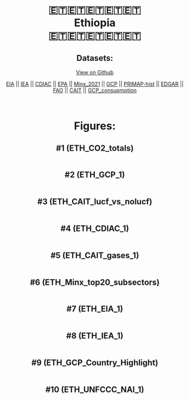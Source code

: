 
<center>
<h1 align="center">
🇪🇹🇪🇹🇪🇹🇪🇹🇪🇹
<br>
Ethiopia
<br>
🇪🇹🇪🇹🇪🇹🇪🇹🇪🇹
</h1>
<h2>Datasets:</h2>
<p><a href="https://github.com/dquintani/GreenhouseData/tree/master/country_data/ETH_Ethiopia/data">View on Github</a>
<br></p><p><a href="data/ETH_EIA.csv">EIA</a> || <a href="data/ETH_IEA.csv">IEA</a> || <a href="data/ETH_CDIAC.csv">CDIAC</a> || <a href="data/ETH_EPA.csv">EPA</a> || <a href="data/ETH_Minx_2021.csv">Minx_2021</a> || <a href="data/ETH_GCP.csv">GCP</a> || <a href="data/ETH_PRIMAP-hist.csv">PRIMAP-hist</a> || <a href="data/ETH_EDGAR.csv">EDGAR</a> || <a href="data/ETH_FAO.csv">FAO</a> || <a href="data/ETH_CAIT.csv">CAIT</a> || <a href="data/ETH_GCP_consupmption.csv">GCP_consupmption</a></p><p><br></p>
<h1>Figures:</h1><h2>#1 (ETH_CO2_totals)</h2>
<p><img alt="" src="figures/ETH_CO2_totals.png" /></p><h2>#2 (ETH_GCP_1)</h2>
<p><img alt="" src="figures/ETH_GCP_1.png" /></p><h2>#3 (ETH_CAIT_lucf_vs_nolucf)</h2>
<p><img alt="" src="figures/ETH_CAIT_lucf_vs_nolucf.png" /></p><h2>#4 (ETH_CDIAC_1)</h2>
<p><img alt="" src="figures/ETH_CDIAC_1.png" /></p><h2>#5 (ETH_CAIT_gases_1)</h2>
<p><img alt="" src="figures/ETH_CAIT_gases_1.png" /></p><h2>#6 (ETH_Minx_top20_subsectors)</h2>
<p><img alt="" src="figures/ETH_Minx_top20_subsectors.png" /></p><h2>#7 (ETH_EIA_1)</h2>
<p><img alt="" src="figures/ETH_EIA_1.png" /></p><h2>#8 (ETH_IEA_1)</h2>
<p><img alt="" src="figures/ETH_IEA_1.png" /></p><h2>#9 (ETH_GCP_Country_Highlight)</h2>
<p><img alt="" src="figures/ETH_GCP_Country_Highlight.png" /></p><h2>#10 (ETH_UNFCCC_NAI_1)</h2>
<p><img alt="" src="figures/ETH_UNFCCC_NAI_1.png" /></p>